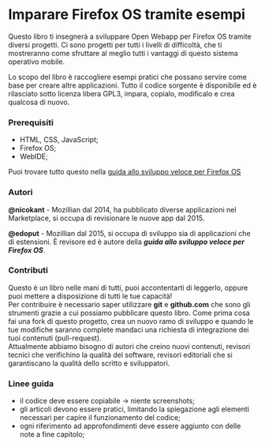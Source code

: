 # Imparare Firefox OS tramite esempi

Questo libro ti insegnerà a sviluppare Open Webapp per Firefox OS tramite diversi progetti. Ci sono progetti per tutti i livelli di difficoltà, che ti mostreranno come sfruttare al meglio tutti i vantaggi di questo sistema operativo mobile.

Lo scopo del libro è raccogliere esempi pratici che possano servire come base per creare altre applicazioni. Tutto il codice sorgente è disponibile ed è rilasciato sotto licenza libera GPL3, impara, copialo, modificalo e crea qualcosa di nuovo.

### Prerequisiti
* HTML, CSS, JavaScript;
* Firefox OS;
* WebIDE;

Puoi trovare tutto questo nella [guida allo sviluppo veloce per Firefox OS]()

### Autori
**@nicokant** - Mozillian dal 2014, ha pubblicato diverse applicazioni nel Marketplace, si occupa di revisionare le nuove app dal 2015.

**@edoput** - Mozillian dal 2015, si occupa di sviluppo sia di applicazioni che di estensioni. È revisore ed è autore della ***guida allo sviluppo veloce per Firefox OS***.

### Contributi 
Questo è un libro nelle mani di tutti, puoi accontentarti di leggerlo, oppure puoi mettere a disposizione di tutti le tue capacità!  
Per contribuire è necessario saper utilizzare **git** e **github.com** che sono gli strumenti grazie a cui possiamo pubblicare questo libro.
Come prima cosa fai una fork di questo progetto, crea un nuovo ramo di sviluppo e quando le tue modifiche saranno complete mandaci una richiesta di integrazione dei tuoi contenuti (pull-request).  
Attualmente abbiamo bisogno di autori che creino nuovi contenuti, revisori tecnici che verifichino la qualità del software, revisori editoriali che si garantiscano la qualità dello scritto e sviluppatori.

### Linee guida
* il codice deve essere copiabile -> niente screenshots;
* gli articoli devono essere pratici, limitando la spiegazione agli elementi necessari per capire il funzionamento del codice;
* ogni riferimento ad approfondimenti deve essere aggiunto con delle note a fine capitolo;
